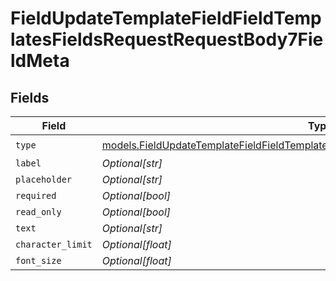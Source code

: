 # FieldUpdateTemplateFieldFieldTemplatesFieldsRequestRequestBody7FieldMeta


## Fields

| Field                                                                                                                                                                            | Type                                                                                                                                                                             | Required                                                                                                                                                                         | Description                                                                                                                                                                      |
| -------------------------------------------------------------------------------------------------------------------------------------------------------------------------------- | -------------------------------------------------------------------------------------------------------------------------------------------------------------------------------- | -------------------------------------------------------------------------------------------------------------------------------------------------------------------------------- | -------------------------------------------------------------------------------------------------------------------------------------------------------------------------------- |
| `type`                                                                                                                                                                           | [models.FieldUpdateTemplateFieldFieldTemplatesFieldsRequestRequestBody7FieldMetaType](../models/fieldupdatetemplatefieldfieldtemplatesfieldsrequestrequestbody7fieldmetatype.md) | :heavy_check_mark:                                                                                                                                                               | N/A                                                                                                                                                                              |
| `label`                                                                                                                                                                          | *Optional[str]*                                                                                                                                                                  | :heavy_minus_sign:                                                                                                                                                               | N/A                                                                                                                                                                              |
| `placeholder`                                                                                                                                                                    | *Optional[str]*                                                                                                                                                                  | :heavy_minus_sign:                                                                                                                                                               | N/A                                                                                                                                                                              |
| `required`                                                                                                                                                                       | *Optional[bool]*                                                                                                                                                                 | :heavy_minus_sign:                                                                                                                                                               | N/A                                                                                                                                                                              |
| `read_only`                                                                                                                                                                      | *Optional[bool]*                                                                                                                                                                 | :heavy_minus_sign:                                                                                                                                                               | N/A                                                                                                                                                                              |
| `text`                                                                                                                                                                           | *Optional[str]*                                                                                                                                                                  | :heavy_minus_sign:                                                                                                                                                               | N/A                                                                                                                                                                              |
| `character_limit`                                                                                                                                                                | *Optional[float]*                                                                                                                                                                | :heavy_minus_sign:                                                                                                                                                               | N/A                                                                                                                                                                              |
| `font_size`                                                                                                                                                                      | *Optional[float]*                                                                                                                                                                | :heavy_minus_sign:                                                                                                                                                               | N/A                                                                                                                                                                              |